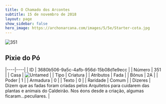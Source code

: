 ```yaml
---
title: O Chamado dos Arcontes
subtitle: 15 de novembro de 2018
layout: page
show_sidebar: false
hero_image: https://archonarcana.com/images/5/5e/Starter-cota.jpg
---
```


![351](https://cdn.keyforgegame.com/media/card_front/pt/341_351_PFJXP2G7VWVP_pt.png)

## Pixie do Pó

|----|----|
| ID | 3680b506-9a5c-4afb-956d-15b08d1e9ecc |
| Número | 351 |
| Casa | ![Untamed](https://archonarcana.com/images/thumb/b/bd/Untamed.png/22px-Untamed.png "Indomados") |
| Tipo | Criatura |
| Atributos | Fada |
| Bônus | 2A |
| Poder | 1 |
| Armadura | 0 |
| Texto | 0 |
| Raridade | Comum |
| Dizeres |  Dizem que as fadas foram criadas pelos  Arquitetos para cuidarem das plantas e animais  do Caldeirão. Nos éons desde a criação,  algumas ficaram…peculiares. |
